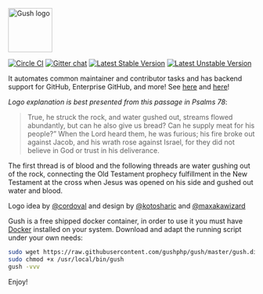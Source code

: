 <img src="https://f.cloud.github.com/assets/328359/1930603/3bd6fec6-7eb0-11e3-9945-f41820336d8c.png" alt="Gush logo" width="90px"/>

[![Circle CI](https://circleci.com/gh/gushphp/gush.svg?style=shield&circle-token=:circle-token)](https://circleci.com/gh/gushphp/gush)
[![Gitter chat](https://badges.gitter.im/gushphp/gush.png)](https://gitter.im/gushphp/gush)
[![Latest Stable Version](https://poser.pugx.org/gushphp/gush/v/stable.png)](https://packagist.org/packages/gushphp/gush)
[![Latest Unstable Version](https://poser.pugx.org/gushphp/gush/v/unstable.png)](https://packagist.org/packages/gushphp/gush)

It automates common maintainer and contributor tasks and has
backend support for GitHub, Enterprise GitHub, and more! See [here](https://vimeo.com/88283752) and [here](https://vimeo.com/85439368)!

*Logo explanation is best presented from this passage in Psalms 78*:

> True, he struck the rock, and water gushed out, streams flowed abundantly, but can he also give us bread?
> Can he supply meat for his people?” When the Lord heard them, he was furious; his fire broke out against
> Jacob, and his wrath rose against Israel, for they did not believe in God or trust in his deliverance.

The first thread is of blood and the following threads are water gushing out of the rock, connecting the Old Testament
prophecy fulfillment in the New Testament at the cross when Jesus was opened on his side and gushed out
water and blood.

Logo idea by [@cordoval](http://twitter.com/cordoval) and design by [@kotosharic](https://twitter.com/kotosharic) and [@maxakawizard](https://twitter.com/MAXakaWIZARD)

Gush is a free shipped docker container, in order to use it you must have [Docker](https://docs.docker.com/engine/installation/) installed on your system.
Download and adapt the running script under your own needs:
```bash
sudo wget https://raw.githubusercontent.com/gushphp/gush/master/gush.dist -O /usr/local/bin/gush
sudo chmod +x /usr/local/bin/gush
gush -vvv
```

Enjoy!
